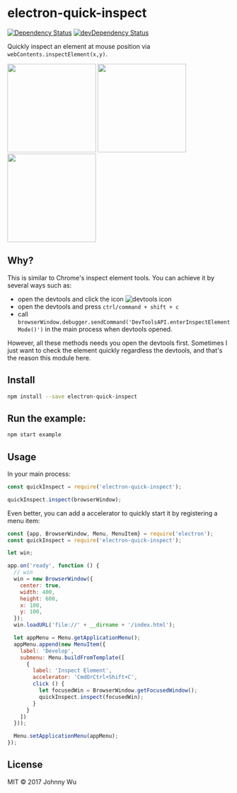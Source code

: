 # electron-quick-inspect

[![Dependency Status](https://david-dm.org/electron-utils/electron-quick-inspect.svg)](https://david-dm.org/electron-utils/electron-quick-inspect)
[![devDependency Status](https://david-dm.org/electron-utils/electron-quick-inspect/dev-status.svg)](https://david-dm.org/electron-utils/electron-quick-inspect#info=devDependencies)

Quickly inspect an element at mouse position via `webContents.inspectElement(x,y)`.

<img src="https://cloud.githubusercontent.com/assets/174891/21878536/ef33094a-d8cd-11e6-9a54-f0c88fdf119d.png" width="200" />
<img src="https://cloud.githubusercontent.com/assets/174891/21878535/ef32a0ea-d8cd-11e6-8760-f42cf2e23ed8.png" width="200" />
<img src="https://cloud.githubusercontent.com/assets/174891/21878537/ef38c560-d8cd-11e6-9e50-5abc0909da32.png" width="200" />

## Why?

This is similar to Chrome's inspect element tools. You can achieve it by several ways such as:

  - open the devtools and click the icon ![devtools icon](https://cloud.githubusercontent.com/assets/174891/21879224/229b8c22-d8d2-11e6-8dbc-4179653e74d5.png)
  - open the devtools and press `ctrl/command + shift + c`
  - call `browserWindow.debugger.sendCommand('DevToolsAPI.enterInspectElementMode()')` in the main process when devtools opened.

However, all these methods needs you open the devtools first. Sometimes I just want to check the element quickly regardless the devtools,
and that's the reason this module here.

## Install

```bash
npm install --save electron-quick-inspect
```

## Run the example:

```bash
npm start example
```

## Usage

In your main process:

```javascript
const quickInspect = require('electron-quick-inspect');

quickInspect.inspect(browserWindow);
```

Even better, you can add a accelerator to quickly start it by registering a menu item:

```javascript
const {app, BrowserWindow, Menu, MenuItem} = require('electron');
const quickInspect = require('electron-quick-inspect');

let win;

app.on('ready', function () {
  // win
  win = new BrowserWindow({
    center: true,
    width: 400,
    height: 600,
    x: 100,
    y: 100,
  });
  win.loadURL('file://' + __dirname + '/index.html');

  let appMenu = Menu.getApplicationMenu();
  appMenu.append(new MenuItem({
    label: 'Develop',
    submenu: Menu.buildFromTemplate([
      {
        label: 'Inspect Element',
        accelerator: 'CmdOrCtrl+Shift+C',
        click () {
          let focusedWin = BrowserWindow.getFocusedWindow();
          quickInspect.inspect(focusedWin);
        }
      }
    ])
  }));

  Menu.setApplicationMenu(appMenu);
});
```

## License

MIT © 2017 Johnny Wu
